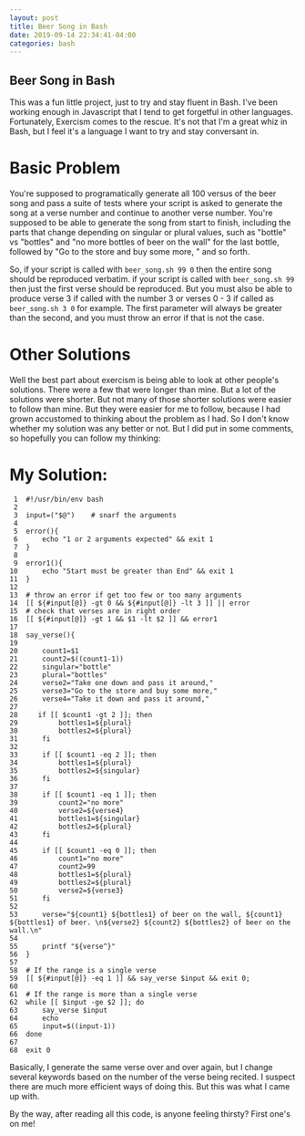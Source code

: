 ```yaml
---
layout: post
title: Beer Song in Bash
date: 2019-09-14 22:34:41-04:00
categories: bash
---
```


## Beer Song in Bash

This was a fun little project, just to try and stay fluent in Bash.  I've been working enough in 
Javascript that I tend to get forgetful in other languages.  Fortunately, Exercism comes to the rescue.
It's not that I'm a great whiz in Bash, but I feel it's a language I want to try and stay conversant in.

# Basic Problem

You're supposed to programatically generate all 100 versus of the beer song and pass a suite of tests where
your script is asked to generate the song at a verse number and continue to another verse number.  You're
supposed to be able to generate the song from start to finish, including the parts that change depending on
singular or plural values, such as "bottle" vs "bottles" and "no more bottles of beer on the wall" for the
last bottle, followed by "Go to the store and buy some more, " and so forth.

So, if your script is called with `beer_song.sh 99 0` then the entire song should be reproduced verbatim.
if your script is called with `beer_song.sh 99` then just the first verse should be reproduced.  But you must
also be able to produce verse 3 if called with the number 3 or verses 0 - 3 if called as `beer_song.sh 3 0`
for example.  The first parameter will always be greater than the second, and you must throw an error if that
is not the case.

# Other Solutions

Well the best part about exercism is being able to look at other people's solutions.  There were a few that
were longer than mine.  But a lot of the solutions were shorter.  But not many of those shorter solutions
were easier to follow than mine.  But they were easier for me to follow, because I had grown accustomed to
thinking about the problem as I had.  So I don't know whether my solution was any better or not.  But I did
put in some comments, so hopefully you can follow my thinking:


# My Solution:

```
 1	#!/usr/bin/env bash
 2	
 3	input=("$@")    # snarf the arguments
 4	
 5	error(){
 6	    echo "1 or 2 arguments expected" && exit 1
 7	}
 8	
 9	error1(){
10	    echo "Start must be greater than End" && exit 1
11	}
12	
13	# throw an error if get too few or too many arguments
14	[[ ${#input[@]} -gt 0 && ${#input[@]} -lt 3 ]] || error
15	# check that verses are in right order
16	[[ ${#input[@]} -gt 1 && $1 -lt $2 ]] && error1
17	
18	say_verse(){
19	
20	    count1=$1
21	    count2=$((count1-1))
22	    singular="bottle"
23	    plural="bottles"
24	    verse2="Take one down and pass it around,"
25	    verse3="Go to the store and buy some more,"
26		verse4="Take it down and pass it around,"
27	 
28	   if [[ $count1 -gt 2 ]]; then
29	        bottles1=${plural}
30	        bottles2=${plural}
31	    fi
32	
33	    if [[ $count1 -eq 2 ]]; then
34	        bottles1=${plural}
35	        bottles2=${singular}
36	    fi
37	 
38	    if [[ $count1 -eq 1 ]]; then
39	        count2="no more"
40			verse2=${verse4}
41	        bottles1=${singular}
42	        bottles2=${plural}
43	    fi
44	
45	    if [[ $count1 -eq 0 ]]; then
46	        count1="no more"
47	        count2=99
48	        bottles1=${plural}
49	        bottles2=${plural}
50	        verse2=${verse3}
51	    fi
52	
53	    verse="${count1} ${bottles1} of beer on the wall, ${count1} ${bottles1} of beer. \n${verse2} ${count2} ${bottles2} of beer on the wall.\n"
54	
55	    printf "${verse^}"
56	}
57	
58	# If the range is a single verse
59	[[ ${#input[@]} -eq 1 ]] && say_verse $input && exit 0;
60	
61	# If the range is more than a single verse
62	while [[ $input -ge $2 ]]; do
63	    say_verse $input
64	    echo
65	    input=$((input-1))
66	done
67	
68	exit 0
```

Basically, I generate the same verse over and over again, but I change several keywords based on the number
of the verse being recited.  I suspect there are much more efficient ways of doing this.  But this was what I
came up with.

By the way, after reading all this code, is anyone feeling thirsty?  First one's on me!


